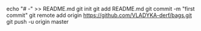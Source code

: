 echo "# -" >> README.md
git init
git add README.md
git commit -m "first commit"
git remote add origin https://github.com/VLADYKA-derf/bags.git
git push -u origin master
